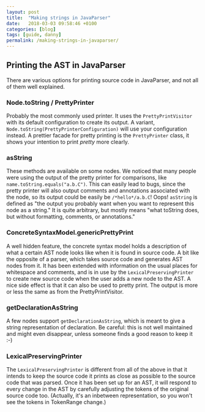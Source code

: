 ```yaml
---
layout: post
title:  "Making strings in JavaParser"
date:   2018-03-03 09:58:46 +0100
categories: [blog]
tags: [guide, danny]
permalink: /making-strings-in-javaparser/
---
```


## Printing the AST in JavaParser

There are various options for printing source code in JavaParser, and not all of them well explained.

### Node.toString / PrettyPrinter

Probably the most commonly used printer. It uses the `PrettyPrintVisitor` with its default configuration to create its output. A variant, `Node.toString(PrettyPrinterConfiguration)` will use your configuration instead. A prettier facade for pretty printing is the `PrettyPrinter` class, it shows your intention to print _pretty_ more clearly.

### asString

These methods are available on some nodes. We noticed that many people were using the output of the pretty printer for comparisons, like `name.toString.equals("a.b.C")`. This can easily lead to bugs, since the pretty printer will also output comments and annotations associated with the node, so its output could be easily be `/*hello*/a.b.C`! Oops! `asString` is defined as "the output you probably want when you want to represent this node as a string." It is quite arbitrary, but mostly means "what toString does, but without formatting, comments, or annotations."

### ConcreteSyntaxModel.genericPrettyPrint

A well hidden feature, the concrete syntax model holds a description of what a certain AST node looks like when it is found in source code. A bit like the opposite of a parser, which takes source code and generates AST nodes from it. It has been extended with information on the usual places for whitespace and comments, and is in use by the `LexicalPreservingPrinter` to create new source code when the user adds a new node to the AST. A nice side effect is that it can also be used to pretty print. The output is more or less the same as from the PrettyPrintVisitor.

### getDeclarationAsString

A few nodes support `getDeclarationAsString`, which is meant to give a string representation of declaration. Be careful: this is not well maintained and might even disappear, unless someone finds a good reason to keep it :-)

### LexicalPreservingPrinter

The `LexicalPreservingPrinter` is different from all of the above in that it intends to keep the source code it prints as close as possible to the source code that was parsed. Once it has been set up for an AST, it will respond to every change in the AST by carefully adjusting the tokens of the original source code too. (Actually, it's an inbetween representation, so you won't see the tokens in TokenRange change.)